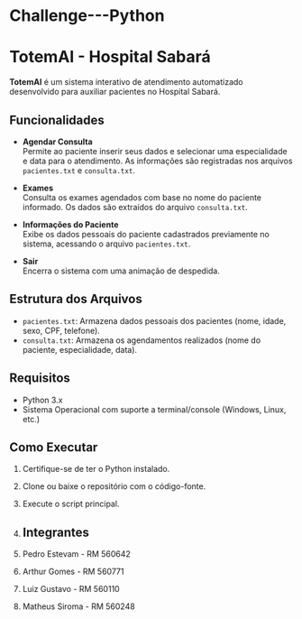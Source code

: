# Challenge---Python
# TotemAI - Hospital Sabará

**TotemAI** é um sistema interativo de atendimento automatizado desenvolvido para auxiliar pacientes no Hospital Sabará.

## Funcionalidades

- **Agendar Consulta**  
  Permite ao paciente inserir seus dados e selecionar uma especialidade e data para o atendimento. As informações são registradas nos arquivos `pacientes.txt` e `consulta.txt`.

- **Exames**  
  Consulta os exames agendados com base no nome do paciente informado. Os dados são extraídos do arquivo `consulta.txt`.

- **Informações do Paciente**  
  Exibe os dados pessoais do paciente cadastrados previamente no sistema, acessando o arquivo `pacientes.txt`.

- **Sair**  
  Encerra o sistema com uma animação de despedida.

## Estrutura dos Arquivos

- `pacientes.txt`: Armazena dados pessoais dos pacientes (nome, idade, sexo, CPF, telefone).
- `consulta.txt`: Armazena os agendamentos realizados (nome do paciente, especialidade, data).

## Requisitos

- Python 3.x
- Sistema Operacional com suporte a terminal/console (Windows, Linux, etc.)

## Como Executar

1. Certifique-se de ter o Python instalado.
2. Clone ou baixe o repositório com o código-fonte.
3. Execute o script principal.

4. ## Integrantes
5. Pedro Estevam - RM 560642
6. Arthur Gomes - RM 560771
7. Luiz Gustavo - RM 560110
8. Matheus Siroma - RM 560248
